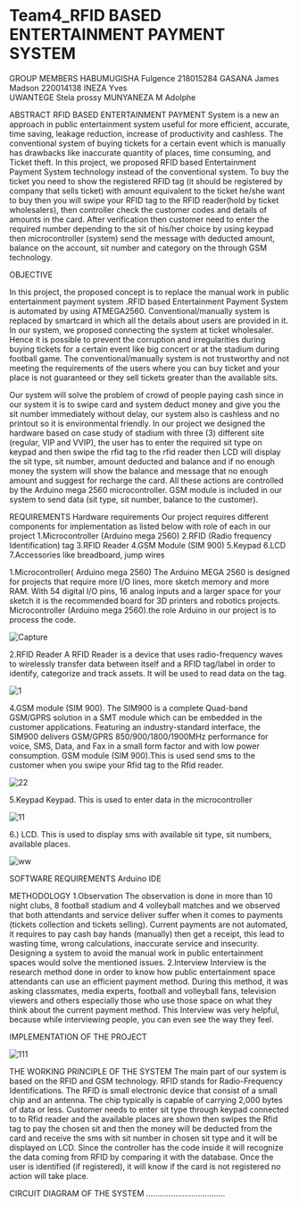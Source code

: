 # Team4_RFID BASED ENTERTAINMENT PAYMENT SYSTEM 
GROUP MEMBERS
HABUMUGISHA Fulgence 218015284
GASANA James Madson  220014138
INEZA Yves   
UWANTEGE Stela prossy
MUNYANEZA M Adolphe 

ABSTRACT
 RFID BASED ENTERTAINMENT PAYMENT System is a new an approach in public entertainment system useful for more efficient, accurate, time saving, leakage reduction, increase of productivity and cashless. The conventional system of buying tickets for a certain event which is manually has drawbacks like inaccurate quantity of places, time consuming, and Ticket theft.
 In this project, we proposed RFID based Entertainment Payment System technology instead of the conventional system. To buy the ticket you need to show the registered RFID tag (it should be registered by company that sells ticket) with amount   equivalent   to the ticket he/she want to buy then you will swipe your RFID tag to  the RFID reader(hold by ticket wholesalers), then controller check the customer codes and details of amounts in the card. After verification then customer need to enter the required number depending to the sit of his/her choice   by using keypad then microcontroller (system) send the message with deducted amount, balance on the account, sit number and category on the through GSM technology.

OBJECTIVE

In this project, the proposed concept is to replace the manual work in public entertainment payment system .RFID based Entertainment Payment System is automated by using ATMEGA2560. Conventional/manually system is replaced by smartcard in which  all the details about users are provided in it. In our system, we proposed connecting the system at ticket wholesaler. Hence it is possible to prevent the corruption and irregularities during buying tickets for a certain event like big concert or at the stadium during football game. 
The conventional/manually system is not trustworthy   and not meeting the requirements of the users where you can buy ticket and your place is not guaranteed or they sell tickets greater than the available sits.

Our system will solve the problem of crowd of people  paying cash since in our system it is to swipe card and system deduct money and give you the sit number immediately without delay, our  system also is cashless and no printout so it is environmental friendly. 
In our project we designed the hardware based on case study of stadium with three (3) different site (regular, VIP and VVIP), the user has to enter the required sit type on keypad and then swipe the rfid tag to the rfid reader then LCD will display the sit type, sit number, amount deducted and balance and if no enough money the system will show the balance and message that no enough amount and suggest for recharge the card. All these actions are controlled by the Arduino mega 2560 microcontroller. GSM module is included in our system to send data (sit type, sit number, balance to the customer).

REQUIREMENTS
Hardware requirements
Our project requires different components for implementation as listed below with role of each in our project
1.Microcontroller (Arduino mega 2560)
2.RFID (Radio frequency Identification) tag
3.RFID Reader
4.GSM Module (SIM 900)
5.Keypad
6.LCD 
7.Accessories like breadboard, jump wires

1.Microcontroller( Arduino mega 2560)
The Arduino MEGA 2560 is designed for projects that require more I/O lines, more sketch memory and more RAM. With 54 digital I/O pins, 16 analog inputs and a larger space for your sketch it is the recommended board for 3D printers and robotics projects. Microcontroller (Arduino mega 2560).the role Arduino in our project is to process the code.

![Capture](https://user-images.githubusercontent.com/61348839/75912415-da8d1200-5e59-11ea-8efb-db9ef4ad8e3e.PNG)


2.RFID Reader
A RFID Reader is a device that uses radio-frequency waves to wirelessly transfer data between itself and a RFID tag/label in order to identify, categorize and track assets. It will be  used to read data on the tag.


![1](https://user-images.githubusercontent.com/61348839/75913092-f7761500-5e5a-11ea-9fd0-d8432962526c.PNG)

4.GSM module (SIM 900).
The SIM900 is a complete Quad-band GSM/GPRS solution in a SMT module which can be embedded in the customer applications. Featuring an industry-standard interface, the SIM900 delivers GSM/GPRS 850/900/1800/1900MHz performance for voice, SMS, Data, and Fax in a small form factor and with low power consumption. GSM module (SIM 900).This is used send sms to the customer when you swipe your Rfid tag to the Rfid reader.

![22](https://user-images.githubusercontent.com/61348839/75913439-9e5ab100-5e5b-11ea-8a07-46c85ccfc62f.PNG)

5.Keypad
 Keypad. This is used to enter data in the microcontroller

![11](https://user-images.githubusercontent.com/61348839/75913914-7d469000-5e5c-11ea-9314-411ff2d53300.PNG)


6.) LCD.
This is used to display sms with available sit type, sit numbers, available places.

![ww](https://user-images.githubusercontent.com/61348839/75914498-897f1d00-5e5d-11ea-8cca-51c0721bd4c6.PNG)

SOFTWARE REQUIREMENTS
Arduino IDE

METHODOLOGY
1.Observation
The observation is done in more than 10 night clubs, 8 football stadium and 4 volleyball matches and we observed that both attendants and service deliver suffer when it comes to payments (tickets collection and tickets selling). Current payments are not automated, it requires to pay cash bay hands (manually) then get a receipt, this lead to wasting time, wrong calculations, inaccurate service and insecurity. Designing a system to avoid the manual work in public entertainment spaces would solve the mentioned issues.
2.Interview
Interview is the research method done in order to know how public entertainment space attendants can use an efficient payment method. During this method, it was asking classmates, media experts, football and volleyball fans, television viewers and others especially those who use those space on what they think about the current payment method. This Interview was very helpful, because while interviewing people, you can even see the way they feel.

IMPLEMENTATION OF THE PROJECT 

![111](https://user-images.githubusercontent.com/61348839/75915485-40c86380-5e5f-11ea-9f4d-8d40d42db142.PNG)


THE WORKING PRINCIPLE OF THE SYSTEM
The main part of our system is based on the RFID and GSM technology. RFID stands for Radio-Frequency Identifications. The RFID is small electronic device that consist of a small chip and an antenna. The chip typically is capable of carrying 2,000 bytes of data or less. Customer needs to enter sit type through keypad connected to to Rfid reader and the available places are shown then swipes the Rfid tag to pay the chosen sit and then the money will be deducted from the card and receive the sms with sit number in chosen sit type and it will be displayed on LCD. Since the controller has the code inside it will recognize the data coming from RFID by comparing it with the database. Once the user is identified (if registered), it will know if the card is not registered no action will take place.

CIRCUIT DIAGRAM OF THE SYSTEM
...................................


